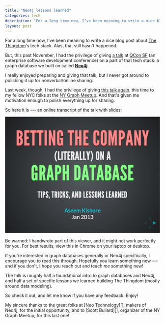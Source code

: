 ```yaml
---
title: "Neo4j lessons learned"
categories: tech
description: "For a long time now, I’ve been meaning to write a nice blog post about The Thingdom’s tech stack. Alas, that still hasn’t happened."
layout: post
---
```


For a long time now, I've been meaning to write a nice blog post about [The Thingdom][]'s tech stack. Alas, that still hasn't happened.

[The Thingdom]: http://www.thethingdom.com/

But, this past November, I had the privilege of giving [a talk][qconsf-talk] at [QCon SF][] (an enterprise software development conference) on a part of that tech stack: a graph database we built on called **[Neo4j][]**.

[qconsf-talk]: http://qconsf.com/sf2012/presentation/Betting+the+Company+%28Literally%29+on+a+Graph+Database
[QCon SF]: http://qconsf.com/
[Neo4j]: http://www.neo4j.org/

I really enjoyed preparing and giving that talk, but I never got around to polishing it up for nonverbal/online sharing.

Last week, though, I had the privilege of giving [this talk again][nygraph-talk], this time to my fellow NYC folks at the [NY Graph Meetup][]. And that's given me motivation enough to polish everything up for sharing.

[nygraph-talk]: http://www.meetup.com/nygraph/events/96132372/
[NY Graph Meetup]: http://www.meetup.com/nygraph/

So here it is --- an online transcript of the talk with slides:

[![Betting the Company (Literally) on a Graph Database: Tips, Tricks, and Lessons Learned](/images/neo4j-lessons-learned.png)][slides-and-notes]

[slides-and-notes]: /talks/neo4j-lessons-learned

Be warned: I handwrote part of this viewer, and it might not work perfectly for you. For best results, view this in Chrome on your laptop or desktop.

If you're interested in graph databases generally or Neo4j specifically, I encourage you to read this through. Hopefully you learn something new --- and if you don't, I hope you reach out and teach *me* something new!

The talk is roughly half a foundational intro to graph databases and Neo4j, and half a set of specific lessons we learned building The Thingdom (mostly around data modeling).

So check it out, and let me know if you have any feedback. Enjoy!

<aside markdown="1">
My sincere thanks to the great folks at [Neo Technology][], makers of Neo4j, for the initial opportunity, and to [Scott Bullard][], organizer of the NY Graph Meetup, for this last one!
</aside>

[Neo Technology]: http://www.neotechnology.com/
[Scott Bullard]: http://www.scottbullard.com/
